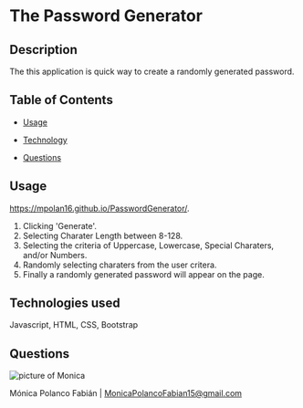 # The Password Generator

## Description

The this application is quick way to create a randomly generated password.

## Table of Contents


* [Usage](#usage)

* [Technology](#Technology)

* [Questions](#questions)


## Usage

https://mpolan16.github.io/PasswordGenerator/.

1. Clicking 'Generate'.
2. Selecting Charater Length between 8-128.
2. Selecting the criteria of Uppercase, Lowercase, Special Charaters, and/or Numbers.
3. Randomly selecting charaters from the user critera.
4. Finally a randomly generated password will appear on the page.

## Technologies used
Javascript, HTML, CSS, Bootstrap

## Questions

![picture of Monica](https://avatars3.githubusercontent.com/u/60660512?v=4)

Mónica Polanco Fabián | MonicaPolancoFabian15@gmail.com
